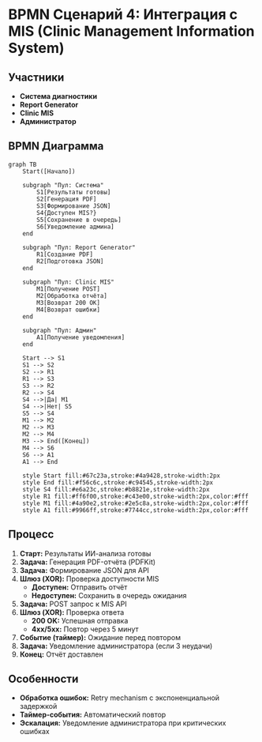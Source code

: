# BPMN Сценарий 4: Интеграция с MIS (Clinic Management Information System)

## Участники
- **Система диагностики**
- **Report Generator**
- **Clinic MIS**
- **Администратор**

## BPMN Диаграмма

```mermaid
graph TB
    Start([Начало])
    
    subgraph "Пул: Система"
        S1[Результаты готовы]
        S2[Генерация PDF]
        S3[Формирование JSON]
        S4{Доступен MIS?}
        S5[Сохранение в очередь]
        S6[Уведомление админа]
    end
    
    subgraph "Пул: Report Generator"
        R1[Создание PDF]
        R2[Подготовка JSON]
    end
    
    subgraph "Пул: Clinic MIS"
        M1[Получение POST]
        M2[Обработка отчёта]
        M3[Возврат 200 OK]
        M4[Возврат ошибки]
    end
    
    subgraph "Пул: Админ"
        A1[Получение уведомления]
    end
    
    Start --> S1
    S1 --> S2
    S2 --> R1
    R1 --> S3
    S3 --> R2
    R2 --> S4
    S4 -->|Да| M1
    S4 -->|Нет| S5
    S5 --> S4
    M1 --> M2
    M2 --> M3
    M2 --> M4
    M3 --> End([Конец])
    M4 --> S6
    S6 --> A1
    A1 --> End
    
    style Start fill:#67c23a,stroke:#4a9428,stroke-width:2px
    style End fill:#f56c6c,stroke:#c94545,stroke-width:2px
    style S4 fill:#e6a23c,stroke:#b8821e,stroke-width:2px
    style R1 fill:#ff6f00,stroke:#c43e00,stroke-width:2px,color:#fff
    style M1 fill:#4a90e2,stroke:#2e5c8a,stroke-width:2px,color:#fff
    style A1 fill:#9966ff,stroke:#7744cc,stroke-width:2px,color:#fff
```

## Процесс

1. **Старт:** Результаты ИИ-анализа готовы
2. **Задача:** Генерация PDF-отчёта (PDFKit)
3. **Задача:** Формирование JSON для API
4. **Шлюз (XOR):** Проверка доступности MIS
   - **Доступен:** Отправить отчёт
   - **Недоступен:** Сохранить в очередь ожидания
5. **Задача:** POST запрос к MIS API
6. **Шлюз (XOR):** Проверка ответа
   - **200 OK:** Успешная отправка
   - **4xx/5xx:** Повтор через 5 минут
7. **Событие (таймер):** Ожидание перед повтором
8. **Задача:** Уведомление администратора (если 3 неудачи)
9. **Конец:** Отчёт доставлен

## Особенности
- **Обработка ошибок:** Retry mechanism с экспоненциальной задержкой
- **Таймер-события:** Автоматический повтор
- **Эскалация:** Уведомление администратора при критических ошибках
